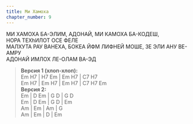 ```yaml
---
title: Ми Хамоха
chapter_number: 9
---
```


МИ ХАМОХА БА-ЭЛИМ, АДОНАЙ, МИ КАМОХА БА-КОДЕШ,  
НОРА ТЕХhИЛОТ ОСЕ ФЕЛЕ  
МАЛХУТА РАУ ВАНЕХА, БОКЕА ЙФМ ЛИФНЕЙ МОШЕ, ЗЕ ЭЛИ АНУ ВЕ-АМРУ  
АДОНАЙ ИМЛОХ ЛЕ-ОЛАМ ВА-ЭД  

>**Версия 1 (хлоп-хлоп):**   
Em H7 | H7 Em | Em H7 | C7 H7  
Em H7 | Em H7 | Em H7 | C7 H7 Em  
**Версия 2:**  
Em | D Em | G D | G D  
Em | D Em | G D | Em  
Am | Em | Am | G  
Am | Em | D | Em  
